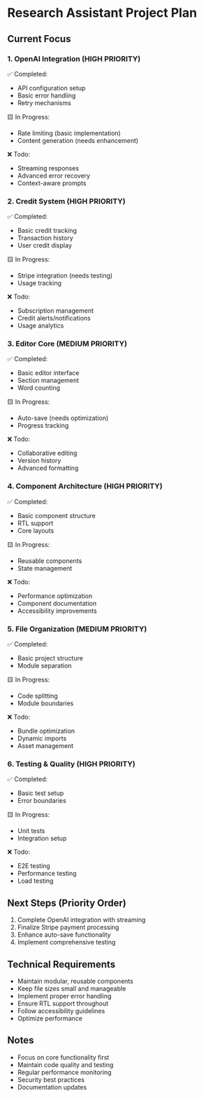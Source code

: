 # Research Assistant Project Plan

## Current Focus

### 1. OpenAI Integration (HIGH PRIORITY)
✅ Completed:
- API configuration setup
- Basic error handling
- Retry mechanisms

🟨 In Progress:
- Rate limiting (basic implementation)
- Content generation (needs enhancement)

❌ Todo:
- Streaming responses
- Advanced error recovery
- Context-aware prompts

### 2. Credit System (HIGH PRIORITY)
✅ Completed:
- Basic credit tracking
- Transaction history
- User credit display

🟨 In Progress:
- Stripe integration (needs testing)
- Usage tracking

❌ Todo:
- Subscription management
- Credit alerts/notifications
- Usage analytics

### 3. Editor Core (MEDIUM PRIORITY)
✅ Completed:
- Basic editor interface
- Section management
- Word counting

🟨 In Progress:
- Auto-save (needs optimization)
- Progress tracking

❌ Todo:
- Collaborative editing
- Version history
- Advanced formatting

### 4. Component Architecture (HIGH PRIORITY)
✅ Completed:
- Basic component structure
- RTL support
- Core layouts

🟨 In Progress:
- Reusable components
- State management

❌ Todo:
- Performance optimization
- Component documentation
- Accessibility improvements

### 5. File Organization (MEDIUM PRIORITY)
✅ Completed:
- Basic project structure
- Module separation

🟨 In Progress:
- Code splitting
- Module boundaries

❌ Todo:
- Bundle optimization
- Dynamic imports
- Asset management

### 6. Testing & Quality (HIGH PRIORITY)
✅ Completed:
- Basic test setup
- Error boundaries

🟨 In Progress:
- Unit tests
- Integration setup

❌ Todo:
- E2E testing
- Performance testing
- Load testing

## Next Steps (Priority Order)
1. Complete OpenAI integration with streaming
2. Finalize Stripe payment processing
3. Enhance auto-save functionality
4. Implement comprehensive testing

## Technical Requirements
- Maintain modular, reusable components
- Keep file sizes small and manageable
- Implement proper error handling
- Ensure RTL support throughout
- Follow accessibility guidelines
- Optimize performance

## Notes
- Focus on core functionality first
- Maintain code quality and testing
- Regular performance monitoring
- Security best practices
- Documentation updates